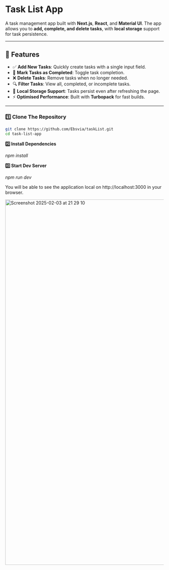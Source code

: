 # Task List App

A task management app built with **Next.js**, **React**, and **Material UI**. The app allows you to **add, complete, and delete tasks**, with **local storage** support for task persistence.

---

## 🚀 Features

- ✅ **Add New Tasks**: Quickly create tasks with a single input field.
- 🎯 **Mark Tasks as Completed**: Toggle task completion.
- ❌ **Delete Tasks**: Remove tasks when no longer needed.
- 🔍 **Filter Tasks**: View all, completed, or incomplete tasks.
- 💾 **Local Storage Support**: Tasks persist even after refreshing the page.
- ⚡ **Optimised Performance**: Built with **Turbopack** for fast builds.

---

### **1️⃣ Clone The Repository**

```bash
git clone https://github.com/Ebsvia/taskList.git
cd task-list-app
```

**2️⃣ Install Dependencies**

_npm install_

**3️⃣ Start Dev Server**

_npm run dev_

You will be able to see the application local on http://localhost:3000 in your browser.


<img width="1158" alt="Screenshot 2025-02-03 at 21 29 10" src="https://github.com/user-attachments/assets/e333f49f-a132-493b-b00a-0cb75da55a89" />

